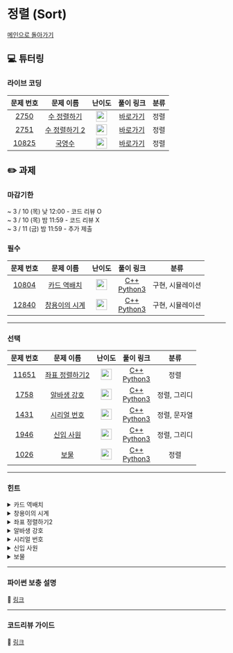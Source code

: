 # 정렬 (Sort)

[메인으로 돌아가기](https://github.com/Altu-Bitu-2/Notice)

## 💻 튜터링

### 라이브 코딩

|문제 번호|문제 이름|난이도|풀이 링크|분류|
| :-----: | :-----: | :-----: | :-----: | :-----: |
|<a href="https://www.acmicpc.net/problem/2750" target="_blank">2750</a>|<a href="https://www.acmicpc.net/problem/2750" target="_blank">수 정렬하기</a>|<img height="25px" width="25px" src="https://static.solved.ac/tier_small/5.svg"/>|[바로가기](https://github.com/Altu-Bitu-2/Notice/blob/main/03%EC%9B%94%2004%EC%9D%BC%20-%20%EC%A0%95%EB%A0%AC/%EB%9D%BC%EC%9D%B4%EB%B8%8C%20%EC%BD%94%EB%94%A9/2750.cpp)|정렬|
|<a href="https://www.acmicpc.net/problem/2751" target="_blank">2751</a>|<a href="https://www.acmicpc.net/problem/2751" target="_blank">수 정렬하기 2</a>|<img height="25px" width="25px" src="https://static.solved.ac/tier_small/6.svg"/>|[바로가기](https://github.com/Altu-Bitu-2/Notice/blob/main/03%EC%9B%94%2004%EC%9D%BC%20-%20%EC%A0%95%EB%A0%AC/%EB%9D%BC%EC%9D%B4%EB%B8%8C%20%EC%BD%94%EB%94%A9/2751.cpp)|정렬|
|<a href="https://www.acmicpc.net/problem/10825" target="_blank">10825</a>|<a href="https://www.acmicpc.net/problem/10825" target="_blank">국영수</a>|<img height="25px" width="25px" src="https://static.solved.ac/tier_small/7.svg"/>|[바로가기](https://github.com/Altu-Bitu-2/Notice/blob/main/03%EC%9B%94%2004%EC%9D%BC%20-%20%EC%A0%95%EB%A0%AC/%EB%9D%BC%EC%9D%B4%EB%B8%8C%20%EC%BD%94%EB%94%A9/10825.cpp)|정렬|


## ✏️ 과제
### 마감기한
~ 3 / 10 (목) 낮 12:00 - 코드 리뷰 O </br>
~ 3 / 10 (목) 밤 11:59 - 코드 리뷰 X </br>
~ 3 / 11 (금) 밤 11:59 - 추가 제출 </br>

### 필수

|문제 번호|문제 이름|난이도|풀이 링크|분류|
| :-----: | :-----: | :-----: | :-----: | :-----: |
|<a href="https://www.acmicpc.net/problem/10804" target="_blank">10804</a>|<a href="https://www.acmicpc.net/problem/10804" target="_blank">카드 역배치</a>|<img height="25px" width="25px" src="https://static.solved.ac/tier_small/4.svg"/>|[C++](https://github.com/Altu-Bitu-2/Notice/blob/main/03%EC%9B%94%2004%EC%9D%BC%20-%20%EC%A0%95%EB%A0%AC/%EA%B3%BC%EC%A0%9C/10804.cpp)</br>[Python3](https://github.com/Altu-Bitu-2/Notice/blob/main/03%EC%9B%94%2004%EC%9D%BC%20-%20%EC%A0%95%EB%A0%AC/%EA%B3%BC%EC%A0%9C/10804.py)|구현, 시뮬레이션|
|<a href="https://www.acmicpc.net/problem/12840" target="_blank">12840</a>|<a href="https://www.acmicpc.net/problem/12840" target="_blank">창용이의 시계</a>|<img height="25px" width="25px" src="https://static.solved.ac/tier_small/3.svg"/>|[C++](https://github.com/Altu-Bitu-2/Notice/blob/main/03%EC%9B%94%2004%EC%9D%BC%20-%20%EC%A0%95%EB%A0%AC/%EA%B3%BC%EC%A0%9C/12840.cpp)</br>[Python3](https://github.com/Altu-Bitu-2/Notice/blob/main/03%EC%9B%94%2004%EC%9D%BC%20-%20%EC%A0%95%EB%A0%AC/%EA%B3%BC%EC%A0%9C/12840.py)|구현, 시뮬레이션|


---

### 선택

|문제 번호|문제 이름|난이도|풀이 링크|분류|
| :-----: | :-----: | :-----: | :-----: | :-----: |
|<a href="https://www.acmicpc.net/problem/11651" target="_blank">11651</a>|<a href="https://www.acmicpc.net/problem/11651" target="_blank">좌표 정렬하기2</a>|<img height="25px" width="25px" src="https://static.solved.ac/tier_small/9.svg"/>|[C++](https://github.com/Altu-Bitu-2/Notice/blob/main/03%EC%9B%94%2004%EC%9D%BC%20-%20%EC%A0%95%EB%A0%AC/%EA%B3%BC%EC%A0%9C/11651.cpp)</br>[Python3](https://github.com/Altu-Bitu-2/Notice/blob/main/03%EC%9B%94%2004%EC%9D%BC%20-%20%EC%A0%95%EB%A0%AC/%EA%B3%BC%EC%A0%9C/11651.py)|정렬|
|<a href="https://www.acmicpc.net/problem/1758" target="_blank">1758</a>|<a href="https://www.acmicpc.net/problem/1758" target="_blank">알바생 강호</a>|<img height="25px" width="25px" src="https://static.solved.ac/tier_small/7.svg"/>|[C++](https://github.com/Altu-Bitu-2/Notice/blob/main/03%EC%9B%94%2004%EC%9D%BC%20-%20%EC%A0%95%EB%A0%AC/%EA%B3%BC%EC%A0%9C/1758.cpp)</br>[Python3](https://github.com/Altu-Bitu-2/Notice/blob/main/03%EC%9B%94%2004%EC%9D%BC%20-%20%EC%A0%95%EB%A0%AC/%EA%B3%BC%EC%A0%9C/1758.py)|정렬, 그리디|
|<a href="https://www.acmicpc.net/problem/1431" target="_blank">1431</a>|<a href="https://www.acmicpc.net/problem/1431" target="_blank">시리얼 번호</a>|<img height="25px" width="25px" src="https://static.solved.ac/tier_small/8.svg"/>|[C++](https://github.com/Altu-Bitu-2/Notice/blob/main/03%EC%9B%94%2004%EC%9D%BC%20-%20%EC%A0%95%EB%A0%AC/%EA%B3%BC%EC%A0%9C/1431.cpp)</br>[Python3](https://github.com/Altu-Bitu-2/Notice/blob/main/03%EC%9B%94%2004%EC%9D%BC%20-%20%EC%A0%95%EB%A0%AC/%EA%B3%BC%EC%A0%9C/1431.py)|정렬, 문자열|
|<a href="https://www.acmicpc.net/problem/1946" target="_blank">1946</a>|<a href="https://www.acmicpc.net/problem/1946" target="_blank">신입 사원</a>|<img height="25px" width="25px" src="https://static.solved.ac/tier_small/10.svg"/>|[C++](https://github.com/Altu-Bitu-2/Notice/blob/main/03%EC%9B%94%2004%EC%9D%BC%20-%20%EC%A0%95%EB%A0%AC/%EA%B3%BC%EC%A0%9C/1946.cpp)</br>[Python3](https://github.com/Altu-Bitu-2/Notice/blob/main/03%EC%9B%94%2004%EC%9D%BC%20-%20%EC%A0%95%EB%A0%AC/%EA%B3%BC%EC%A0%9C/1946.py)|정렬, 그리디|
|<a href="https://www.acmicpc.net/problem/1026" target="_blank">1026</a>|<a href="https://www.acmicpc.net/problem/1026" target="_blank">보물</a>|<img height="25px" width="25px" src="https://static.solved.ac/tier_small/7.svg"/>|[C++](https://github.com/Altu-Bitu-2/Notice/blob/main/03%EC%9B%94%2004%EC%9D%BC%20-%20%EC%A0%95%EB%A0%AC/%EA%B3%BC%EC%A0%9C/1026.cpp)</br>[Python3](https://github.com/Altu-Bitu-2/Notice/blob/main/03%EC%9B%94%2004%EC%9D%BC%20-%20%EC%A0%95%EB%A0%AC/%EA%B3%BC%EC%A0%9C/1026.py)|정렬|

---

### 힌트

<details>
<summary>카드 역배치</summary>
<div markdown="1">
&nbsp;&nbsp;&nbsp;&nbsp;카드는 20개로 한정되어 있으니 시간초과 날 걱정은 없어 보여요. 문제에서 하란 대로 해볼까요! 카드를 역순으로 바꾸는 건 어떻게 할 수 있을까요? 튜터링 때 배운 걸 활용해 볼 수 있어요!
</div>
</details>

<details>
<summary>창용이의 시계</summary>
<div markdown="1">
&nbsp;&nbsp;&nbsp;&nbsp;시간계산을 용이하게 하기 위해서 시,분,초를 하나의 수직선 상에 위치시켜볼까요? 그리고 나서, 시계를 앞으로 돌리면 시간이 증가하고, 뒤로 돌리면 시간이 감소하는 것을 그대로 구현하면 될 것 같아요. 그런데 한 없이 시간이 뒤로 간다면 어떻게 될까요..?
</div>
</details>

<details>
<summary>좌표 정렬하기2</summary>
<div markdown="1">
&nbsp;&nbsp;&nbsp;&nbsp;튜터링 때 다룬 응용문제에서 배운 부분을 활용해 볼 수 있겠어요!
</div>
</details>

<details>
<summary>알바생 강호</summary>
<div markdown="1">
&nbsp;&nbsp;&nbsp;&nbsp;강호가 팁을 가장 많이 받을 수 있는 배치는 어떻게 될까요? 1등 사람의 팁이 적어야 좋을지 많아야 좋을지를 생각해 봅시다!
</div>
</details>

<details>
<summary>시리얼 번호</summary>
<div markdown="1">
&nbsp;&nbsp;&nbsp;&nbsp;우선 문제에서 원하는 조건대로 정렬을 하는 문제이니, 비교함수를 활용해야할 것 같아요. 그런데 문자열을 다루는 게 조금 까다로워 보이네요! 문자를 숫자로, 숫자를 문자로 어떻게 다룰 수 있을까요?
</div>
</details>

<details>
<summary>신입 사원</summary>
<div markdown="1">
&nbsp;&nbsp;&nbsp;&nbsp;서류심사와 면접심사의 성적을 모두 고려해 동시에 비교하려니 힘드네요. 하나의 심사 순위만 비교하려면 어떻게 해야 할까요?
</div>
</details>

<details>
<summary>보물</summary>
<div markdown="1">
&nbsp;&nbsp;&nbsp;&nbsp;문제에 함정이 있어요. B는 재배열 할 수 없지만 A는 재배열이 가능하죠!
</div>
</details>

---

### 파이썬 보충 설명

🔗 [링크](https://diamond-drum-0d1.notion.site/7b889a419edc4a93b55986ca93877e2f)

---

### 코드리뷰 가이드

🔗 [링크](https://diamond-drum-0d1.notion.site/3-4-93d160e75a8d44e98556637602094d0c)

